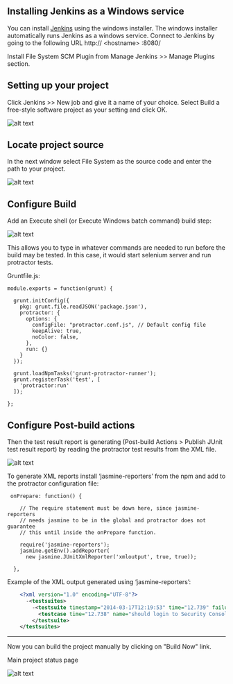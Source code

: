 ## Installing Jenkins as a Windows service

You can install [Jenkins](http://jenkins-ci.org/) using the windows installer. The windows installer automatically runs Jenkins as a windows service. 
Connect to Jenkins by going to the following URL http:// &lt;hostname&gt; :8080/

Install File System SCM Plugin from Manage Jenkins >> Manage Plugins section. 

## Setting up your project

Click Jenkins >> New job and give it a name of your choice. Select Build a free-style software project as your setting and click OK.

![alt text](https://github.com/wmgdsp/factory-testing-framework/blob/master/Documents/images/new_item.png "Create new job")

## Locate project source

In the next window select File System as the source code and enter the path to your project.

![alt text](https://github.com/wmgdsp/factory-testing-framework/blob/master/Documents/images/source_core.png "Locate project source")

## Configure Build
Add an Execute shell (or Execute Windows batch command) build step:
 
![alt text](https://github.com/wmgdsp/factory-testing-framework/blob/master/Documents/images/build.png "Configure Build")

This allows you to type in whatever commands are needed to run before the build may be tested. In this case, it would start selenium server and run protractor tests.

Gruntfile.js:

    module.exports = function(grunt) {
    
      grunt.initConfig({
        pkg: grunt.file.readJSON('package.json'),
        protractor: {
          options: {
            configFile: "protractor.conf.js", // Default config file
            keepAlive: true,
            noColor: false,
          },
          run: {}
        }
      });
    
      grunt.loadNpmTasks('grunt-protractor-runner'); 
      grunt.registerTask('test', [
        'protractor:run'
      ]);
    
    };

## Configure Post-build actions
Then the test result report is generating (Post-build Actions > Publish JUnit test result report) by reading the protractor test results from the XML file.

![alt text](https://github.com/wmgdsp/factory-testing-framework/blob/master/Documents/images/post_build.png "Configure Post-build actions")

To generate XML reports  install ‘jasmine-reporters’ from the npm and add to the protractor configuration file:

     onPrepare: function() {
    
        // The require statement must be down here, since jasmine-reporters
        // needs jasmine to be in the global and protractor does not guarantee
        // this until inside the onPrepare function.
    
        require('jasmine-reporters');
        jasmine.getEnv().addReporter(
          new jasmine.JUnitXmlReporter('xmloutput', true, true));
    
      },

Example of the XML output generated using ‘jasmine-reporters’:
```xml
    <?xml version="1.0" encoding="UTF-8"?>
      -<testsuites> 
        -<testsuite timestamp="2014-03-17T12:19:53" time="12.739" failures="0" tests="1" errors="0" name="Project tests">                 
          <testcase time="12.738" name="should login to Security Console" classname="my app"/>
        </testsuite>
    </testsuites>
```
---------

Now you can build the project manually by clicking on "Build Now" link.

Main project status page

![alt text](https://github.com/wmgdsp/factory-testing-framework/blob/master/Documents/images/status_page.png "Main project status page")
